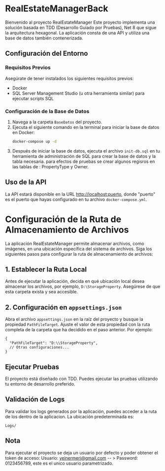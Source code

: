 # RealEstateManagerBack

Bienvenido al proyecto RealEstateManager Este proyecto implementa una solución basada en TDD (Desarrollo Guiado por Pruebas), Net 8 que sigue la arquitectura hexagonal. La aplicación consta de una API y utiliza una base de datos también contenerizada.

## Configuración del Entorno

### Requisitos Previos
Asegúrate de tener instalados los siguientes requisitos previos:
- Docker
- SQL Server Management Studio (u otra herramienta similar) para ejecutar scripts SQL

### Configuración de la Base de Datos
1. Navega a la carpeta `BaseDatos` del proyecto.
2. Ejecuta el siguiente comando en la terminal para iniciar la base de datos en Docker:
    ```bash
    docker-compose up -d
    ```
3. Después de iniciar la base de datos, ejecuta el archivo `init-db.sql` en tu herramienta de administración de SQL para crear la base de datos y la tabla necesaria. para efectos de pruebas se crear algunos regisros en las tablas de  : PropertyType y Owner.
## Uso de la API
La API estará disponible en la URL [http://localhost:puerto](http://localhost:puerto), donde "puerto" es el puerto que hayas configurado en tu archivo `docker-compose.yml`.
# Configuración de la Ruta de Almacenamiento de Archivos

La aplicación RealEstateManager permite almacenar archivos, como imágenes, en una ubicación específica del sistema de archivos. Siga los siguientes pasos para configurar la ruta de almacenamiento de archivos:

## 1. Establecer la Ruta Local

Antes de ejecutar la aplicación, decida en qué ubicación local desea almacenar los archivos, por ejemplo, `D:\StorageProperty`. Asegúrese de que esta carpeta exista y sea accesible.

## 2. Configuración en `appsettings.json`

Abra el archivo `appsettings.json` en la raíz del proyecto y busque la propiedad `PathFileTarget`. Ajuste el valor de esta propiedad con la ruta completa de la carpeta que ha decidido en el paso anterior. Por ejemplo:

```plaintext
{
  "PathFileTarget": "D:\\StorageProperty",
  // Otras configuraciones...
}
```
## Ejecutar Pruebas
El proyecto está diseñado con TDD. Puedes ejecutar las pruebas utilizando tu entorno de desarrollo preferido.

## Validación de Logs

Para validar los logs generados por la aplicación, puedes acceder a la ruta de los dentro de la aplicacion. La ubicación predeterminada es:

```plaintext
Logs/
```
## Nota
Para ejecutar el proyecto se deja un usuario por defecto y poder obtener el token de acceso: Usuario: yeinermeri@gmail.com -- > Password: 0123456789, este es el unico usuario parametrizado.
